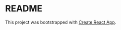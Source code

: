 # README

This project was bootstrapped with [Create React App](https://github.com/facebook/create-react-app).

